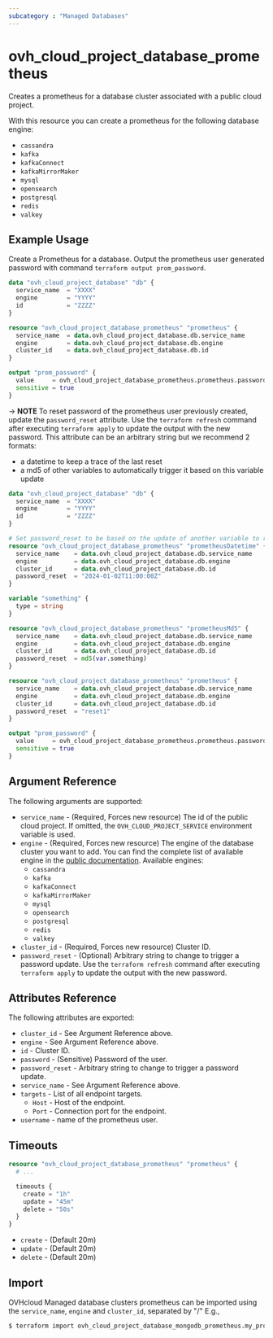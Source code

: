 ```yaml
---
subcategory : "Managed Databases"
---
```


# ovh_cloud_project_database_prometheus

Creates a prometheus for a database cluster associated with a public cloud project.

With this resource you can create a prometheus for the following database engine:

* `cassandra`
* `kafka`
* `kafkaConnect`
* `kafkaMirrorMaker`
* `mysql`
* `opensearch`
* `postgresql`
* `redis`
* `valkey`

## Example Usage

Create a Prometheus for a database. Output the prometheus user generated password with command `terraform output prom_password`.

```terraform
data "ovh_cloud_project_database" "db" {
  service_name  = "XXXX"
  engine        = "YYYY"
  id            = "ZZZZ"
}

resource "ovh_cloud_project_database_prometheus" "prometheus" {
  service_name  = data.ovh_cloud_project_database.db.service_name
  engine        = data.ovh_cloud_project_database.db.engine
  cluster_id    = data.ovh_cloud_project_database.db.id
}

output "prom_password" {
  value     = ovh_cloud_project_database_prometheus.prometheus.password
  sensitive = true
}
```

-> **NOTE** To reset password of the prometheus user previously created, update the `password_reset` attribute. Use the `terraform refresh` command after executing `terraform apply` to update the output with the new password. This attribute can be an arbitrary string but we recommend 2 formats:
- a datetime to keep a trace of the last reset
- a md5 of other variables to automatically trigger it based on this variable update

```terraform
data "ovh_cloud_project_database" "db" {
  service_name  = "XXXX"
  engine        = "YYYY"
  id            = "ZZZZ"
}

# Set password_reset to be based on the update of another variable to reset the password
resource "ovh_cloud_project_database_prometheus" "prometheusDatetime" {
  service_name    = data.ovh_cloud_project_database.db.service_name
  engine          = data.ovh_cloud_project_database.db.engine
  cluster_id      = data.ovh_cloud_project_database.db.id
  password_reset  = "2024-01-02T11:00:00Z"
}

variable "something" {
  type = string
}

resource "ovh_cloud_project_database_prometheus" "prometheusMd5" {
  service_name    = data.ovh_cloud_project_database.db.service_name
  engine          = data.ovh_cloud_project_database.db.engine
  cluster_id      = data.ovh_cloud_project_database.db.id
  password_reset  = md5(var.something)
}

resource "ovh_cloud_project_database_prometheus" "prometheus" {
  service_name    = data.ovh_cloud_project_database.db.service_name
  engine          = data.ovh_cloud_project_database.db.engine
  cluster_id      = data.ovh_cloud_project_database.db.id
  password_reset  = "reset1"
}

output "prom_password" {
  value     = ovh_cloud_project_database_prometheus.prometheus.password
  sensitive = true
}
```

## Argument Reference

The following arguments are supported:

* `service_name` - (Required, Forces new resource) The id of the public cloud project. If omitted, the `OVH_CLOUD_PROJECT_SERVICE` environment variable is used.
* `engine` - (Required, Forces new resource) The engine of the database cluster you want to add. You can find the complete list of available engine in the [public documentation](https://docs.ovh.com/gb/en/publiccloud/databases). Available engines:
  * `cassandra`
  * `kafka`
  * `kafkaConnect`
  * `kafkaMirrorMaker`
  * `mysql`
  * `opensearch`
  * `postgresql`
  * `redis`
  * `valkey`
* `cluster_id` - (Required, Forces new resource) Cluster ID.
* `password_reset` - (Optional) Arbitrary string to change to trigger a password update. Use the `terraform refresh` command after executing `terraform apply` to update the output with the new password.

## Attributes Reference

The following attributes are exported:

* `cluster_id` - See Argument Reference above.
* `engine` - See Argument Reference above.
* `id` - Cluster ID.
* `password` - (Sensitive) Password of the user.
* `password_reset` - Arbitrary string to change to trigger a password update.
* `service_name` - See Argument Reference above.
* `targets` - List of all endpoint targets.
  * `Host` - Host of the endpoint.
  * `Port` - Connection port for the endpoint.
* `username` - name of the prometheus user.

## Timeouts

```terraform
resource "ovh_cloud_project_database_prometheus" "prometheus" {
  # ...

  timeouts {
    create = "1h"
    update = "45m"
    delete = "50s"
  }
}
```
* `create` - (Default 20m)
* `update` - (Default 20m)
* `delete` - (Default 20m)

## Import

OVHcloud Managed database clusters prometheus can be imported using the `service_name`, `engine` and `cluster_id`, separated by "/" E.g.,

```bash
$ terraform import ovh_cloud_project_database_mongodb_prometheus.my_prometheus service_name/engine/cluster_id
```
